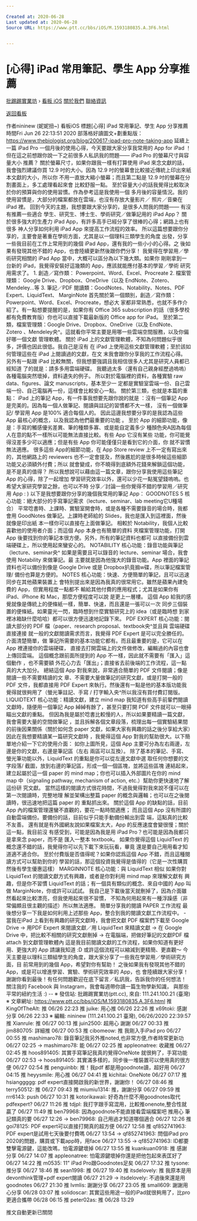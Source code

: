 ```yaml
---

Created at: 2020-06-28
Last updated at: 2020-06-28
Source URL: https://www.ptt.cc/bbs/iOS/M.1593180835.A.3F6.html


---
```


# [心得] iPad 常用筆記、學生 App 分享推薦


[批踢踢實業坊](https://www.ptt.cc/bbs/) › [看板 iOS](https://www.ptt.cc/bbs/iOS/index.html) [關於我們](https://www.ptt.cc/about.html) [聯絡資訊](https://www.ptt.cc/contact.html)

[返回看板](https://www.ptt.cc/bbs/iOS/index.html)

作者nininew (妮妮扭~)
看板iOS
標題\[心得\] iPad 常用筆記、學生 App 分享推薦
時間Fri Jun 26 22:13:51 2020
部落格好讀圖文+劃重點版： <https://www.thebiologist.org/blog/200617-ipad-pro-note-taking-app> 延續上一篇 iPad Pro 一個月後的使用心得，今天要跟大家分享我常用的 App for iPad ！ 但在這之前想跟你說一下之前很多人私訊我的問題—— iPad Pro 的螢幕尺寸與容量大小 推薦？ 關於螢幕尺寸，如果你跟我一樣有打算使用 iPad 來念文獻的話，我會強烈建議你買 12.9 吋的大小。因為 12.9 吋的螢幕會比較接近傳統上印出來紙本文獻的大小，所以你 不用一直放大縮小螢幕；而且第二點是 12.9 吋的螢幕在分割畫面上，多工處理看起來會 比較舒服一點。 至於容量大小的話我覺得比較取決於你的預算與你的使用習慣。作為參考這是我使用一個 多月後的容量情況。我的使用習慣是，大部分的檔案都放在雲端，也沒有存放大量影片／ 照片／音樂在 iPad 裡。 回到今天的主題，我想要跟大家分享的，是很多人問我的問題—— 有沒有推薦一些適合 學生、研究生、博士生、學術研究／做筆記用的 iPad App？ 關於很多強大的生產力 iPad App，有許多高手已經分享了很棒的心得；網路上也有很多 神人分享如何利用 iPad App 來提高工作流程的效率。 所以這篇想要跟你分享的，主要會是著重在學術方面，尤其是以一個理科三類學生的角度 出發，分享一些我目前在工作上常用到的幾個 iPad App，還有我的一些小小的心得。之 後如果有發現其他不錯的 App，也會陸續更新然後跟你們分享！ 我覺得在學習用／學術研究相關的 iPad App 當中，大概可以區分為以下幾大類。如果你 剛剛拿到一台新的 iPad，我覺得安裝好這幾類的 App，應該就能應付基本的學習／學術 研究用需求了。 1. 創造／寫作類： Powerpoint、Word、Excel、Procreate 2. 檔案管理類： Google Drive、Dropbox、OneDrive（以及 EndNote、Zotero、 Mendeley...等 3. 筆記／PDF 閱讀類：GoodNotes、Notability、Notes、PDF Expert、LiquidText、 MarginNote 首先關於第一個類別，創造／寫作類： Powerpoint、Word、Excel、Procreate，想必大 家都非常熟悉，也就不多作介紹了。有一點想要提醒的是，如果你有 Office 365 subscription 的話（很多學校都有免費教育版）你也可以直接下載最新版的 Office app for iPad。 至於第二類，檔案管理類：Google Drive、Dropbox、OneDrive（以及 EndNote、Zotero 、Mendeley央^。這就看你平常主要是用哪一些雲端空間服務，以及你偏好哪一個文獻 管理軟體。 關於 iPad 上的文獻管理軟體，不知為何問題似乎很多，評價也因此很低。我自己是沒有 在 iPad 上使用這些文獻管理軟體；至於該如何管理這些在 iPad 上閱讀過的文獻，在文 末我會跟你分享我的工作流程心得。 另外有一點跟 iPad 比較無關，但我想要強調且我相信很多人尤其是研究人員都已經知道 了的就是：請多多用雲端硬碟。 我聽過太多（還有自己親身經歷過嗚嗚）各種電腦突然壞掉，資料遺失的例子。 所以對於電腦裡的資料，各種實驗 raw data、figures、論文 manuscripts，基本至少一 定都是實驗室雲端一份、自己雲端一份、自己電腦再一份，這樣會比較安心一點。 關於第三類，也就是本篇的重點： iPad 上的筆記 App，有一件事我想要先跟你說的就是 ：沒有一個筆記 App 是完美的。因為每一個人做筆記、閱讀與註記的習慣都不大一樣， 沒有一個做筆記/ 學習用 App 是100% 適合每個人的。 因此這邊我想要分享的是我認為這些 App 最核心的概念，以及我認為他們最重要的功能 。 至於 App 的細節功能，像是：手寫的觸感優劣差異、筆的種類多寡、或是能自定義多少 種顏色央A因為每個人在意的點不一樣所以可能無法直接比較。有些 App 它沒有某些 功能，你可能覺得沒差多少可以適應；但是有些 App 你可能僅僅只是看到它的介面，你 就不習慣無法適應。 很多這些 App的細節功能，在 App Store review 上不一定有寫出來的，其他網路上的 reviewers 也不一定會提及，然後尷尬的是很多時候這些細節功能又必須額外付費；所以 就會變成，你不曉得到底額外花錢來解鎖這個功能，是不是真的值得？ 所以我想說可以藉由這一篇文章，跟你分享我使用這些筆記 App 的心得，除了一起增加 學習研究效率以外，還可以少花一點冤望錢嗚嗚。也希望大家研究學習之餘，也可以不時 分享／討論一些你覺得不錯的學習用／研究用 App : ) 以下是我想要跟你分享的幾個我常用的筆記 App： GOODNOTES 5 核心功能：絕大部分的手寫筆記需求（lecture、seminar、lab meeting它U種場合） 平常唸書時、上課時、實驗室開會時，或是各種不需要錄音的場合時，我都會用 GoodNotes 做筆記。上課時老師給的 Slides，我也是匯入到這裡面，然後就像是印出紙 本一樣你可以直接在上面做筆記。 相較於 Notability，我個人比較喜歡他的使用者介面；而這個 App 本身也有簡單的資料 夾檔案管理功能，打開 App 後要找到你的筆記本很方便。另外，所有的筆記資料也都可 以直接備份到雲端硬碟上，所以使用起來蠻安心的。 NOTABILITY 核心功能：錄音功能與筆記（lecture、seminar央^ 如果是需要且可以錄音的 lecture、seminar 場合，我會使用 Notability 來做筆記。最 主要就是因為他強大的錄音功能。App 裡面的筆記資料也可以備份到像是 Google Drive 或是 Dropbox扒竟搧w碟，所以筆記檔案管理/ 備份也算是方便的。 NOTES 核心功能：快速、方便簡單的筆記，且可以迅速同步在其他蘋果裝置上 會特別提出來是因為我真的很常用它。雖然是蘋果內建免費的 App，但實用程度一點都不 輸給其他付費的應用程式；尤其是如果你有 iPad、iPhone 和 Mac，那麼方便程度可以說 是更上一層樓。 這個 App 給我的感覺就像是傳統上的便條紙一樣，簡單、快速，而且還是一張可以一次 同步三個裝置的便條紙。如果靈光一閃，臨時想到什麼實驗研究上的 idea（或是臨時想 到家裡冰箱缺什麼哈哈）都可以很方便迅速地記錄下來。 PDF EXPERT 核心功能：閱讀大部分的 PDF 檔（paper、research proposal、textbook央^並且與 雲端硬碟直接連接 就一般的文獻閱讀需求而言，我覺得 PDF Expert 是可以完全勝任的。介面清楚簡單，做 筆記所需要的基本功能它都有。而且最重要的是，它可以在 App 裡連接你的雲端硬碟， 直接去打開雲端上的文件做修改，編輯過的內容也會上傳回雲端。 這個概念跟前面所提到的 App 不一樣，因此就不需要有「匯入」這個動作 ，也不需要額 外花心力去「匯出」；直接省去前後端的工作流程，這一點真的大大加分。 總結這個 App 對我來說，非常適合簡單的 PDF 文件閱讀；像是閱讀一些不需要精讀的文 章、不需要大量做筆記的研究文獻，或是打開一般的 PDF 文件，我都直接用 PDF Expert 來執行。然後還有一點是他的基本版功能我覺得就很夠用了（螢光筆註記、手寫 / 打字輸入央^所以我沒有買付費訂閱版。 LIQUIDTEXT 核心功能：精讀文獻，建立 mind map 我知道有些高手前輩們閱讀文獻時，隨便用一個筆記 App 綽綽有餘了，甚至只要打開 PDF 文件就可以一眼掃瞄出文獻的重點。 但因為我是屬於唸書比較慢的人，所以如果要精讀一篇文獻，我會需要大量的空間做筆記 ，並且拆解各個文章段落，梳理出每一個實驗結果間的前後因果關係（關於如何念 paper 文獻，如果大家有興趣的話之後分享給大家）因此在我想要精讀某一篇研究文獻時 ，我覺得這個 App 對我的幫助很大。以下簡單地介紹一下它的使用介面： 如你上圖所見，這個 App 主要可分為左右兩邊，左邊是你的文獻，右邊是筆記區（左右 兩區可以互換）。 除了基本的筆記、手寫、螢光筆功能以外，LiquidText 的重點是你可以從左邊文獻中選 取任何你想要的文字段落/ 截圖，放到右邊的筆記區，形成一個一個區塊，並將這些區塊 連結起來，建立起屬於這一個 paper 的 mind map；你也可以插入外部圖片在你的 mind map 中（signaling pathway, mechanism of action, etc.）幫助你更快速地了解這份研 究文獻。 當然這樣的閱讀方式很花時間，不過我覺得對我來說不僅可以在第一次閱讀時，完整地理 解並架構出整篇 paper 的概念與邏輯；也可以在之後閱讀時，很迅速地把這篇 paper 的 重點抓出來。 關於這個 App 的缺點的話，目前 App 內的檔案管理還蠻不直觀的，要花一點時間適應； 而且這個 App 沒有所謂的自動雲端備份。要備份的話，目前似乎只能手動備份輸出到雲 端，這點真的比較不友善。 還有就是有外國網友說如果檔案太大，App 的反應速度會變很慢；關於這一點，我目前沒 有感受到，可能是因為我是用 iPad Pro？也可能是因為我都只是拿來念 paper，而不是 匯入一整本 textbook。 如果你覺得這個 LiquidText 的概念還不錯的話，我覺得你可以先下載下來玩玩看，畢竟 還是要自己用用看才知道適不適合你。 至於付費版是否值得呢？如果你認爲這個 App 不錯，而且這種閱讀方式可以幫助到你的 學習的話，那這個投資我覺得是值得的（它是一次性購買然後有學生優惠這樣） MARGINNOTE 核心功能：與 LiquidText 相似 如果你對 LiquidText 的閱讀文獻方式有興趣，或者是你對利用 mind map 來理解文獻有 興趣，但是你不習慣 LiquidText 的話；有一個具有類似的概念、來自中國的 App 叫做 MarginNote，你或許可以試試。 我自己是下載後當天就刪掉了，因為介面雖然看起來比較漂亮，但我使用起來很不習慣， 不知為何用起來有一種浮躁感（非常偏頗且很主觀的描述）所以無法適應。 簡單分享我的閱讀 PAPER 工作流程 最後想分享一下我是如何利用上述那些 App，整合到我的閱讀文獻工作流程中。 - 當我在iPad 上看到有興趣的研究文獻時，我會把文獻 PDF 檔案們下載至 Google Drive -> 用PDF Expert 來閱讀文獻／用 LiquidText 來精讀文獻 -> 在 Google Drive 中，把比較不相關的研究文獻刪掉 -> 在電腦端，把做好筆記的文獻PDF 檔 attach 到文獻管理軟體內 這是我目前閱讀文獻的工作流程，如果你知道有更好用、更強大的 App 請讓我知道 :D 或許這個流程可以縮減到更精簡、更直觀～ 今天主要是以理科三類組學生的角度，跟大家分享了一些我在學習用／學術研究方面，目 前常用到的幾個 App，希望對你有幫助！ 之後如果我有發現其他不錯的 App，或是可以增進學習、實驗、學術研究效率的 App，也 會陸續跟大家分享！ 謝謝你看到最後！有任何問題歡迎在底下留言／私訊我，告訴我你的任何想法！ 關注我的 Facebook 與 Instagram，我會每週帶你讀一篇生物學新知識， 與那些平常的紐約生活 :) -- ※ 發信站: 批踢踢實業坊(ptt.cc), 來自: 111.241.100.21 (臺灣) ※ 文章網址: <https://www.ptt.cc/bbs/iOS/M.1593180835.A.3F6.html>
推 KingOfTheAlt: 推 06/26 22:23
推 juike: 用心推 06/26 22:26
推 x69toki: 感謝分享 06/26 22:33
※ 編輯: nininew (111.241.100.21 臺灣), 06/26/2020 22:39:57
推 Xianrule: 推 06/27 00:13
推 juin2500: 超用心 謝謝 06/27 00:33
推 jim880705: 詳細推 06/27 00:53
推 cibomeow: 推 我剛入手iPad pro 06/27 00:55
推 mashimaro78: 錄音筆記我另外推noted,也非常方便,作者時常更新功 06/27 02:25
→ mashimaro78: 能 06/27 02:25
推 appleonatree: 收藏推 06/27 02:45
推 hoos891405: 其實手寫筆記我真的覺得OneNote 就很夠了，手寫功能 06/27 02:53
→ hoos891405: 其實滿多樣的，同步後一堆裝置可以使用真的很方便 06/27 02:54
推 penguinbb: 推！我pdf 都是用goodnote讀，超好用 06/27 04:15
推 heyysmile: 用心推 06/27 04:41
推 kichitai: OneNote 06/27 07:17
推 hsianggggg: pdf expert直接開啟我的新世界，謝謝你！ 06/27 08:46
推 terry50512: 推 06/27 09:43
推 miumiu1314: 推，謝謝分享 06/27 09:59
推 rrr6143: push 06/27 10:31
推 kotorikawaii: 好奇為什麼不用goodnotes取代pdfexpert? 06/27 11:26
推 tdjpl: 我打字跟手寫混用，比較推onenote,整合性就贏了 06/27 11:49
推 ben79968: 因為goodnote不能直接看雲端檔案吧 推用心 筆記類真的要 06/27 12:26
→ ben79968: 自己用過才知道哪個適合 06/27 12:26
推 goi78125: PDF expert可以直接打開真的超方便 06/27 12:58
推 qf852741963: PDF expert是試用七天後要付費嗎 06/27 13:54
→ qf852741963: 問個iPad pro 2020的問題，購買或下載app時，用face 06/27 13:55
→ qf852741963: ID都要雙擊電源鍵，這能改嗎，怕電源鍵壞掉 06/27 13:55
推 kuankuan0918: 推 感謝分享 06/27 14:07
推 appleonatree: 怕電源鍵壞掉你還是把他包起來表匡好了 06/27 14:22
推 m0535: 11” iPad Pro跟Goodnotes足矣 06/27 17:32
推 tysone: 推分享 06/27 18:46
推 sean1998: 推 06/27 19:40
推 itsdelovely: 推 我原本是用devonthink管理+pdf expert閱讀 06/27 21:29
→ itsdelovely: 不過後來還是用goodnotes 06/27 21:30
推 lvmlis: 謝謝分享 06/27 23:05
推 small609: 謝謝用心分享 06/28 03:07
推 solidoscar: 其實這些用途一般的iPad就很夠用了，比pro更適合攜帶 06/28 06:15
推 peter02as: 推 06/28 13:29

推文自動更新已關閉

